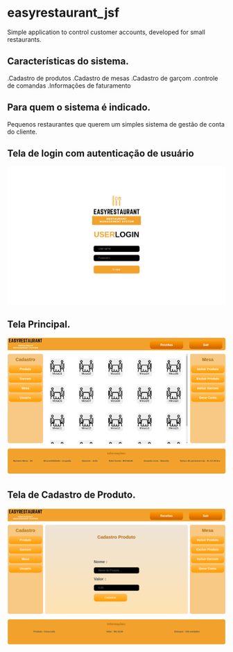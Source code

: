 # easyrestaurant_jsf
Simple application to control customer accounts, developed for small restaurants.

## Características do sistema.
.Cadastro de produtos
.Cadastro de mesas
.Cadastro de garçom
.controle de comandas
.Informações de faturamento

## Para quem o sistema é indicado.
Pequenos restaurantes que querem um simples sistema de gestão de conta do cliente.



## Tela de login com autenticação de usuário
![tela_de_login](https://github.com/fernando-albsilva/easyrestaurant_jsf/blob/master/easyrestaurant/prototipo_tela/logIn.png)

## Tela Principal.
![tela_principal](https://github.com/fernando-albsilva/easyrestaurant_jsf/blob/master/easyrestaurant/prototipo_tela/home.png)

## Tela de Cadastro de Produto.
![tela_de_cadastro_produto](https://github.com/fernando-albsilva/easyrestaurant_jsf/blob/master/easyrestaurant/prototipo_tela/produtoCadastro1.png)
